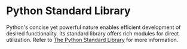 # Python Standard Library

Python's concise yet powerful nature enables efficient development of desired functionality. Its standard library offers rich modules for direct utilization. Refer to [The Python Standard Library](https://docs.python.org/3.10/library/index.html) for more information.
